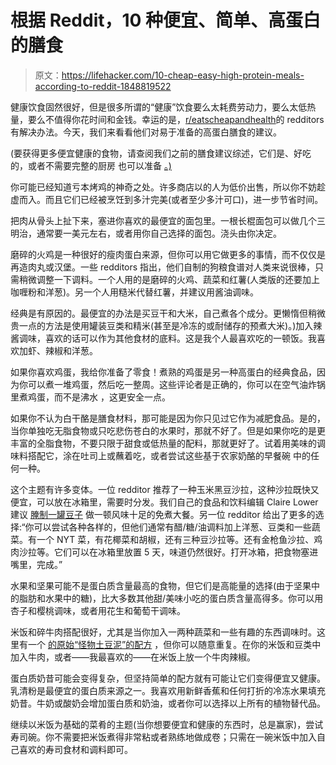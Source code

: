 # 根据 Reddit，10 种便宜、简单、高蛋白的膳食

> 原文：<https://lifehacker.com/10-cheap-easy-high-protein-meals-according-to-reddit-1848819522>

健康饮食固然很好，但是很多所谓的“健康”饮食要么太耗费劳动力，要么太低热量，要么不值得你花时间和金钱。幸运的是，[r/eatscheapandhealth](https://www.reddit.com/r/EatCheapAndHealthy/)的 redditors 有解决办法。今天，我们来看看他们对易于准备的高蛋白膳食的建议。

(要获得更多便宜健康的食物，请查阅我们之前的膳食建议综述，它们是、好吃的，或者不需要完整的厨房 也可以准备 [。)](https://lifehacker.com/10-ways-to-eat-cheap-and-healthy-when-you-dont-have-a-f-1847637443)

你可能已经知道亏本烤鸡的神奇之处。许多商店以的人为低价出售，所以你不妨趁虚而入。而且它们已经被烹饪到多汁完美(或者至少多汁可口)，进一步节省时间。

把肉从骨头上扯下来，塞进你喜欢的最便宜的面包里。一根长棍面包可以做几个三明治，通常要一美元左右，或者用你自己选择的面包。浇头由你决定。

磨碎的火鸡是一种很好的瘦肉蛋白来源，但你可以用它做更多的事情，而不仅仅是再造肉丸或汉堡。一些 redditors 指出，他们自制的狗粮食谱对人类来说很棒，只需稍微调整一下调料。一个人用的是磨碎的火鸡、蔬菜和红薯(人类版的还要加上咖喱粉和洋葱)。另一个人用糙米代替红薯，并建议用酱油调味。

经典是有原因的。最便宜的办法是买豆干和大米，自己煮各个成分。更懒惰但稍微贵一点的方法是使用罐装豆类和精米(甚至是冷冻的或耐储存的预煮大米)。)加入辣酱调味，喜欢的话可以作为其他食材的底料。这是我个人最喜欢吃的一顿饭。我喜欢加虾、辣椒和洋葱。

如果你喜欢鸡蛋，我给你准备了零食！煮熟的鸡蛋是另一种高蛋白的经典食品，因为你可以煮一堆鸡蛋，然后吃一整周。这些评论者是正确的，你可以在空气油炸锅里煮鸡蛋，而不是沸水 ，这更安全一点。

如果你不认为白干酪是膳食材料，那可能是因为你只见过它作为减肥食品。是的，当你单独吃无脂食物或只吃悲伤苍白的水果时，那就不好了。但是如果你吃的是更丰富的全脂食物，不要只限于甜食或低热量的配料，那就更好了。试着用美味的调味料搭配它，涂在吐司上或蘸着吃，或者尝试这些基于农家奶酪的早餐碗 中的任何一种。

这个主题有许多变体。一位 redditor 推荐了一种玉米黑豆沙拉，这种沙拉既快又便宜，可以放在冰箱里，需要时分发。我们自己的食品和饮料编辑 Claire Lower 建议 [腌制一罐豆子](https://lifehacker.com/how-to-turn-a-can-of-beans-into-a-fancy-party-snack-1840369143) 做一顿风味十足的免煮大餐。另一位 redditor 给出了更多的选择:“你可以尝试各种各样的，但他们通常有醋/糖/油调料加上洋葱、豆类和一些蔬菜。有一个 NYT 菜，有花椰菜和胡椒，还有三种豆沙拉等。还有金枪鱼沙拉、鸡肉沙拉等。它们可以在冰箱里放置 5 天，味道仍然很好。打开冰箱，把食物塞进嘴里，完成。”

水果和坚果可能不是蛋白质含量最高的食物，但它们是高能量的选择(由于坚果中的脂肪和水果中的糖)，比大多数其他甜/美味小吃的蛋白质含量高得多。你可以用杏子和樱桃调味，或者用花生和葡萄干调味。

米饭和碎牛肉搭配很好，尤其是当你加入一两种蔬菜和一些有趣的东西调味时。这里有一个 [的原始“怪物土豆泥”的配方](https://www.reddit.com/r/gainit/comments/ebqoef/food_meal_prep_recipe_for_stan_efferdings_monster/) ，但你可以随意重复。在你的米饭和豆类中加入牛肉，或者——我最喜欢的——在米饭上放一个牛肉辣椒。

蛋白质奶昔可能会变得复杂，但坚持简单的配方就有可能让它们变得便宜又健康。乳清粉是最便宜的蛋白质来源之一。我喜欢用新鲜香蕉和任何打折的冷冻水果填充奶昔。牛奶或酸奶会增加蛋白质和奶油，或者你可以选择以上所有的植物替代品。

继续以米饭为基础的菜肴的主题(当你想要便宜和健康的东西时，总是赢家)，尝试寿司碗。你不需要把米饭煮得非常粘或者熟练地做成卷；只需在一碗米饭中加入自己喜欢的寿司食材和调料即可。